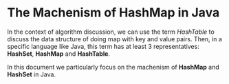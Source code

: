 # The Machenism of HashMap in Java

In the context of algorithm discussion, we can use the term *HashTable* to discuss the data structure of doing map with key and value pairs. Then, in a specific language like Java, this term has at least 3 representatives: **HashSet**, **HashMap** and **HashTable**.

In this document we particularly focus on the machenism of **HashMap** and **HashSet** in Java.

